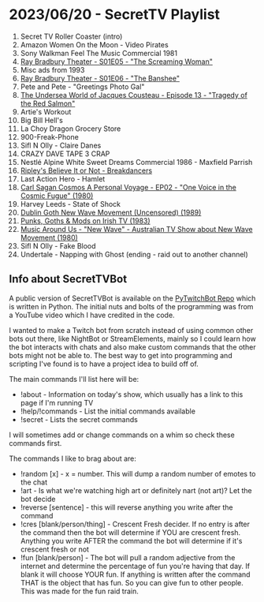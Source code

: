 # 2023/06/20 - SecretTV Playlist

1. Secret TV Roller Coaster (intro)
2. Amazon Women On the Moon - Video Pirates
3. Sony Walkman Feel The Music Commercial 1981
4. [Ray Bradbury Theater - S01E05 - "The Screaming Woman"](https://en.wikipedia.org/wiki/List_of_Ray_Bradbury_Theater_episodes)
5. Misc ads from 1993
6. [Ray Bradbury Theater - S01E06 - "The Banshee"](https://en.wikipedia.org/wiki/List_of_Ray_Bradbury_Theater_episodes)
7. Pete and Pete - "Greetings Photo Gal"
8. [The Undersea World of Jacques Cousteau - Episode 13 - "Tragedy of the Red Salmon"](https://en.wikipedia.org/wiki/The_Undersea_World_of_Jacques_Cousteau)
9. Artie's Workout
10. Big Bill Hell's
11. La Choy Dragon Grocery Store
12. 900-Freak-Phone
13. Sifl N Olly - Claire Danes
14. CRAZY DAVE TAPE 3 CRAP
15. Nestlé Alpine White Sweet Dreams Commercial 1986 - Maxfield Parrish
16. [Ripley's Believe It or Not - Breakdancers](https://en.wikipedia.org/wiki/Ripley%27s_Believe_It_or_Not!_(1982_TV_series))
17. Last Action Hero - Hamlet
18. [Carl Sagan Cosmos A Personal Voyage - EP02 - "One Voice in the Cosmic Fugue" (1980)](https://en.wikipedia.org/wiki/Cosmos:_A_Personal_Voyage)
19. Harvey Leeds - State of Shock
20. [Dublin Goth New Wave Movement (Uncensored) (1989)](https://www.youtube.com/watch?v=Uv6Sxh1hi7w)
21. [Punks, Goths & Mods on Irish TV (1983)](https://www.youtube.com/watch?v=QDogh7J1-5s)
22. [Music Around Us - "New Wave" - Australian TV Show about New Wave Movement (1980)](https://www.youtube.com/watch?v=TFBSnX3GUaQ)
23. Sifl N Olly - Fake Blood
24. Undertale - Napping with Ghost (ending - raid out to another channel)




## Info about SecretTVBot

A public version of SecretTVBot is available on the [PyTwitchBot Repo](https://github.com/awbored/PyTwitchBot) which is written in Python.  The initial nuts and bolts of the programming was from a YouTube video which I have credited in the code.

I wanted to make a Twitch bot from scratch instead of using common other bots out there, like NightBot or StreamElements, mainly so I could learn how the bot interacts with chats and also make custom commands that the other bots might not be able to.  The best way to get into programming and scripting I've found is to have a project idea to build off of.

The main commands I'll list here will be:

 - !about - Information on today's show, which usually has a link to this page if I'm running TV
 - !help/!commands - List the initial commands available
 - !secret - Lists the secret commands

I will sometimes add or change commands on a whim so check these commands first.

The commands I like to brag about are:

 - !random [x] - x = number.  This will dump a random number of emotes to the chat
 - !art - Is what we're watching high art or definitely nart (not art)?  Let the bot decide
 - !reverse [sentence] - this will reverse anything you write after the command
 - !cres [blank/person/thing] - Crescent Fresh decider.  If no entry is after the command then the bot will determine if YOU are crescent fresh.  Anything you write AFTER the command the bot will determine if it's crescent fresh or not
 - !fun [blank/person] - The bot will pull a random adjective from the internet and determine the percentage of fun you're having that day.  If blank it will choose YOUR fun.  If anything is written after the command THAT is the object that has fun.  So you can give fun to other people.  This was made for the fun raid train.
